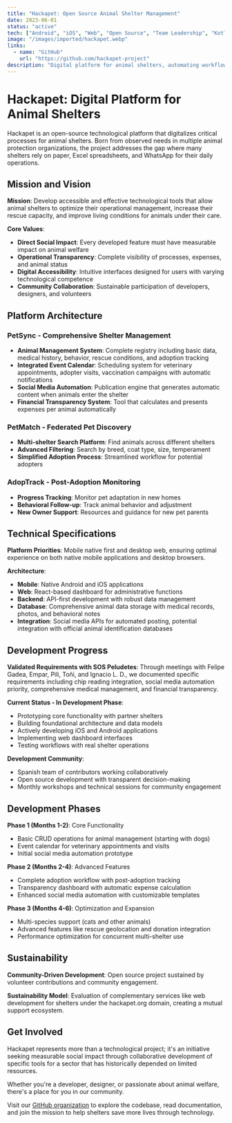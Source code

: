 ```yaml
---
title: "Hackapet: Open Source Animal Shelter Management"
date: 2023-06-01
status: "active"
tech: ["Android", "iOS", "Web", "Open Source", "Team Leadership", "Kotlin", "React"]
image: "/images/imported/hackapet.webp"
links:
  - name: "GitHub"
    url: "https://github.com/hackapet-project"
description: "Digital platform for animal shelters, automating workflows and improving animal welfare"
---
```


# Hackapet: Digital Platform for Animal Shelters

Hackapet is an open-source technological platform that digitalizes critical processes for animal shelters. Born from observed needs in multiple animal protection organizations, the project addresses the gap where many shelters rely on paper, Excel spreadsheets, and WhatsApp for their daily operations.

## Mission and Vision

**Mission**: Develop accessible and effective technological tools that allow animal shelters to optimize their operational management, increase their rescue capacity, and improve living conditions for animals under their care.

**Core Values**:
- **Direct Social Impact**: Every developed feature must have measurable impact on animal welfare
- **Operational Transparency**: Complete visibility of processes, expenses, and animal status
- **Digital Accessibility**: Intuitive interfaces designed for users with varying technological competence
- **Community Collaboration**: Sustainable participation of developers, designers, and volunteers

## Platform Architecture

### PetSync - Comprehensive Shelter Management
- **Animal Management System**: Complete registry including basic data, medical history, behavior, rescue conditions, and adoption tracking
- **Integrated Event Calendar**: Scheduling system for veterinary appointments, adopter visits, vaccination campaigns with automatic notifications
- **Social Media Automation**: Publication engine that generates automatic content when animals enter the shelter
- **Financial Transparency System**: Tool that calculates and presents expenses per animal automatically

### PetMatch - Federated Pet Discovery
- **Multi-shelter Search Platform**: Find animals across different shelters
- **Advanced Filtering**: Search by breed, coat type, size, temperament
- **Simplified Adoption Process**: Streamlined workflow for potential adopters

### AdopTrack - Post-Adoption Monitoring
- **Progress Tracking**: Monitor pet adaptation in new homes
- **Behavioral Follow-up**: Track animal behavior and adjustment
- **New Owner Support**: Resources and guidance for new pet parents

## Technical Specifications

**Platform Priorities**: Mobile native first and desktop web, ensuring optimal experience on both native mobile applications and desktop browsers.

**Architecture**:
- **Mobile**: Native Android and iOS applications
- **Web**: React-based dashboard for administrative functions
- **Backend**: API-first development with robust data management
- **Database**: Comprehensive animal data storage with medical records, photos, and behavioral notes
- **Integration**: Social media APIs for automated posting, potential integration with official animal identification databases

## Development Progress

**Validated Requirements with SOS Peludetes**: Through meetings with Felipe Gadea, Empar, Pili, Toñi, and Ignacio L. D., we documented specific requirements including chip reading integration, social media automation priority, comprehensive medical management, and financial transparency.

**Current Status - In Development Phase**:
- Prototyping core functionality with partner shelters
- Building foundational architecture and data models
- Actively developing iOS and Android applications
- Implementing web dashboard interfaces
- Testing workflows with real shelter operations

**Development Community**:
- Spanish team of contributors working collaboratively
- Open source development with transparent decision-making
- Monthly workshops and technical sessions for community engagement

## Development Phases

**Phase 1 (Months 1-2)**: Core Functionality
- Basic CRUD operations for animal management (starting with dogs)
- Event calendar for veterinary appointments and visits
- Initial social media automation prototype

**Phase 2 (Months 2-4)**: Advanced Features
- Complete adoption workflow with post-adoption tracking
- Transparency dashboard with automatic expense calculation
- Enhanced social media automation with customizable templates

**Phase 3 (Months 4-6)**: Optimization and Expansion
- Multi-species support (cats and other animals)
- Advanced features like rescue geolocation and donation integration
- Performance optimization for concurrent multi-shelter use

## Sustainability

**Community-Driven Development**: Open source project sustained by volunteer contributions and community engagement.

**Sustainability Model**: Evaluation of complementary services like web development for shelters under the hackapet.org domain, creating a mutual support ecosystem.

## Get Involved

Hackapet represents more than a technological project; it's an initiative seeking measurable social impact through collaborative development of specific tools for a sector that has historically depended on limited resources.

Whether you're a developer, designer, or passionate about animal welfare, there's a place for you in our community.

Visit our [GitHub organization](https://github.com/hackapet-project) to explore the codebase, read documentation, and join the mission to help shelters save more lives through technology.